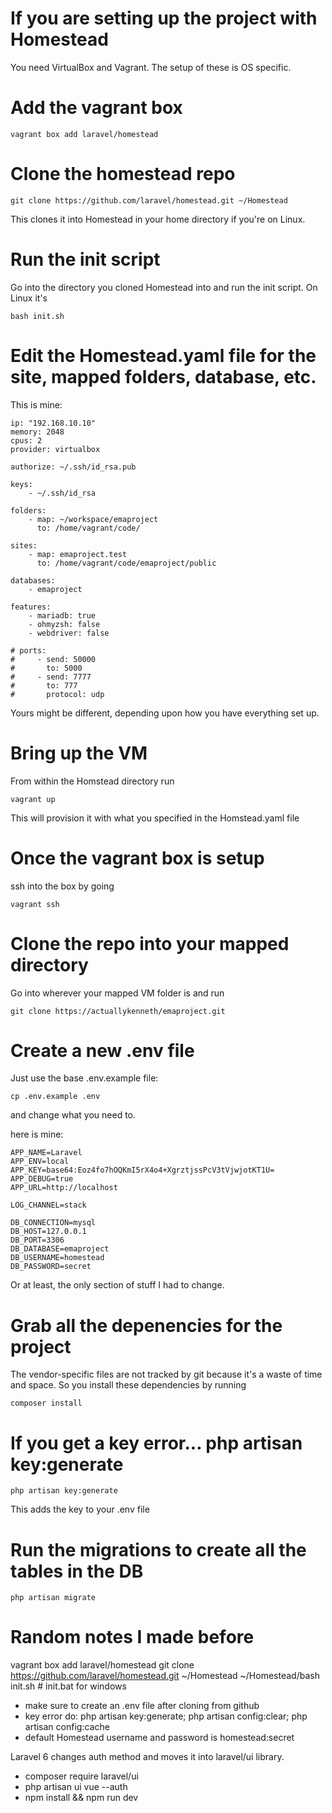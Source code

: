 # If you are setting up the project with Homestead

You need VirtualBox and Vagrant. The setup of these is OS specific.

# Add the vagrant box

`vagrant box add laravel/homestead`

# Clone the homestead repo

`git clone https://github.com/laravel/homestead.git ~/Homestead`

This clones it into Homestead in your home directory if you're on Linux.

# Run the init script

Go into the directory you cloned Homestead into and run the init script. On Linux it's

`bash init.sh`

# Edit the Homestead.yaml file for the site, mapped folders, database, etc.

This is mine:

```
ip: "192.168.10.10"
memory: 2048
cpus: 2
provider: virtualbox

authorize: ~/.ssh/id_rsa.pub

keys:
    - ~/.ssh/id_rsa

folders:
    - map: ~/workspace/emaproject
      to: /home/vagrant/code/

sites:
    - map: emaproject.test
      to: /home/vagrant/code/emaproject/public

databases:
    - emaproject

features:
    - mariadb: true
    - ohmyzsh: false
    - webdriver: false

# ports:
#     - send: 50000
#       to: 5000
#     - send: 7777
#       to: 777
#       protocol: udp
```

Yours might be different, depending upon how you have everything set up.

# Bring up the VM
From within the Homstead directory run

`vagrant up`

This will provision it with what you specified in the Homstead.yaml file

# Once the vagrant box is setup
ssh into the box by going 

`vagrant ssh`

# Clone the repo into your mapped directory

Go into wherever your mapped VM folder is and run

`git clone https://actuallykenneth/emaproject.git`

# Create a new .env file

Just use the base .env.example file:

`cp .env.example .env`

and change what you need to.

here is mine:

```
APP_NAME=Laravel
APP_ENV=local
APP_KEY=base64:Eoz4fo7hOQKmI5rX4o4+XgrztjssPcV3tVjwjotKT1U=
APP_DEBUG=true
APP_URL=http://localhost

LOG_CHANNEL=stack

DB_CONNECTION=mysql
DB_HOST=127.0.0.1
DB_PORT=3306
DB_DATABASE=emaproject
DB_USERNAME=homestead
DB_PASSWORD=secret
```

Or at least, the only section of stuff I had to change.

# Grab all the depenencies for the project

The vendor-specific files are not tracked by git because it's a waste of time and space. So you install these dependencies by running

`composer install`

# If you get a key error... php artisan key:generate

`php artisan key:generate`

This adds the key to your .env file

# Run the migrations to create all the tables in the DB

`php artisan migrate`


# Random notes I made before

vagrant box add laravel/homestead
git clone https://github.com/laravel/homestead.git ~/Homestead
~/Homestead/bash init.sh # init.bat for windows

- make sure to create an .env file after cloning from github
- key error do: php artisan key:generate; php artisan config:clear; php artisan config:cache
- default Homestead username and password is homestead:secret

Laravel 6 changes auth method and moves it into laravel/ui library.
- composer require laravel/ui
- php artisan ui vue --auth
- npm install && npm run dev
